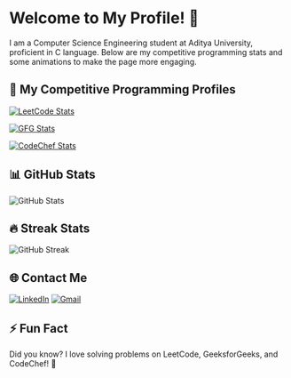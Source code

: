 # Welcome to My Profile! 👋

I am a Computer Science Engineering student at Aditya University, proficient in C language. Below are my competitive programming stats and some animations to make the page more engaging.

## 🚀 My Competitive Programming Profiles

[![LeetCode Stats](https://leetcard.jacoblin.cool/your-username?theme=light&font=source_code_pro&ext=heatmap)](https://leetcode.com/your-username/)

[![GFG Stats](https://geeks-for-geeks-stats-api.herokuapp.com/?username=your-username)](https://auth.geeksforgeeks.org/user/your-username/practice/)

[![CodeChef Stats](https://cp-logo.vercel.app/codechef/your-username)](https://www.codechef.com/users/your-username)

## 📊 GitHub Stats

![GitHub Stats](https://github-readme-stats.vercel.app/api?username=your-github-username&show_icons=true&theme=radical)

## 🔥 Streak Stats

![GitHub Streak](https://github-readme-streak-stats.herokuapp.com/?user=your-github-username&theme=radical)

## 🌐 Contact Me

[![LinkedIn](https://img.shields.io/badge/LinkedIn-0077B5?style=for-the-badge&logo=linkedin&logoColor=white)](https://www.linkedin.com/in/your-username/)
[![Gmail](https://img.shields.io/badge/Gmail-D14836?style=for-the-badge&logo=gmail&logoColor=white)](mailto:your-email@gmail.com)

## ⚡ Fun Fact

Did you know? I love solving problems on LeetCode, GeeksforGeeks, and CodeChef! 🧩

<!-- Add any other content or customization you need below -->
